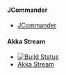 
#### JCommander
+ [JCommander](http://www.jcommander.org/)
#### Akka Stream
+ [![Build Status](https://travis-ci.org/typesafehub/activator-akka-stream-scala.svg?branch=master)](https://travis-ci.org/typesafehub/activator-akka-stream-scala)
+ [Akka Stream](http://doc.akka.io/docs/akka/current/)
